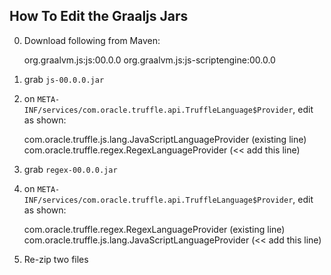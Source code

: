 ## How To Edit the Graaljs Jars

0. Download following from Maven:

    org.graalvm.js:js:00.0.0
    org.graalvm.js:js-scriptengine:00.0.0

1. grab `js-00.0.0.jar`
2. on `META-INF/services/com.oracle.truffle.api.TruffleLanguage$Provider`, edit as shown:

    com.oracle.truffle.js.lang.JavaScriptLanguageProvider (existing line)
    com.oracle.truffle.regex.RegexLanguageProvider        (<< add this line)

3. grab `regex-00.0.0.jar`
4. on `META-INF/services/com.oracle.truffle.api.TruffleLanguage$Provider`, edit as shown:

    com.oracle.truffle.regex.RegexLanguageProvider        (existing line)
    com.oracle.truffle.js.lang.JavaScriptLanguageProvider (<< add this line)

5. Re-zip two files
